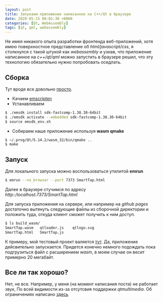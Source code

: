 ```yaml
---
layout: post
title: Запукаем приложение написанное на C++/Qt в браузере
date: 2020-05-15 00:01:30 +0000
categories: [Qt, WebAssembly]
tags: [qt, qml, webassembly]
---
```


Не имея никакого опыта разработки фронтенда веб-приложений, хотя имею поверхностное представление об *html/javascript/css*, я столкнулся с такой штукой как *webassembly* и узнав, что приложение написанное на *c++/qt/qml* можно запустить в браузере решил, что эту технологию обязательно нужно попробовать оседлать. 

## Сборка

Тут вроде все довольно [просто](https://doc.qt.io/qt-5/wasm.html). 
* Качаем [emscripten](https://emscripten.org/docs/introducing_emscripten/index.html)
* Устанавливаем
```bash
$ ./emsdk install sdk-fastcomp-1.38.30-64bit
$ ./emsdk activate --embedded sdk-fastcomp-1.38.30-64bit
$ source emsdk_env.sh
```
* Собираем наше приложение используя **wasm qmake**
```bash
$ ~/.prog/Qt/5.14.2/wasm_32/bin/qmake ..
$ make
```

## Запуск

Для локального запуска можно воспользоваться утилитой **emrun**

```bash
$ emrun --no_browser --port 7373 SmartTap.html
```

Далее в браузере стучимся по адресу *http::/localhost:7373/SmartTap.html*

Для запуска приложения на сервере, или например на *github pages* достаточно вытянуть следующие файлы из сборочной директории и положить туда, откуда клиент сможет получить к ним доступ.

```bash
$ ls build_wasm/
SmartTap.wasm   qtloader.js    qtlogo.svg    
SmartTap.html   SmartTap.js
```

К примеру, мой тестовый проект валяется [тут](https://a-khakimov.github.io/projects/smarttap/SmartTap.html). Да, приложение дейсвительно запускается. Придется конечно немного подождать пока подгрузиться файл с расширением *wasm*, в моем случае он весит примерно 20 мегабайт.

## Все ли так хорошо?

Нет, не все. Например, у меня (на момент написания поста) не работает звук, По всей видимости из-за отсутсвия поддержки *qtmultimedia*. Об ограничениях написано [здесь](https://wiki.qt.io/Qt_for_WebAssembly)

